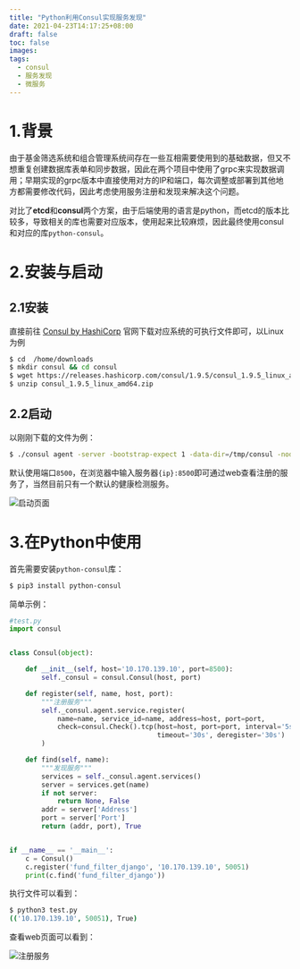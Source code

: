 ```yaml
---
title: "Python利用Consul实现服务发现"
date: 2021-04-23T14:17:25+08:00
draft: false
toc: false
images:
tags: 
  - consul
  - 服务发现
  - 微服务
---
```




# 1.背景

由于基金筛选系统和组合管理系统间存在一些互相需要使用到的基础数据，但又不想重复创建数据库表单和同步数据，因此在两个项目中使用了grpc来实现数据调用；早期实现的grpc版本中直接使用对方的IP和端口，每次调整或部署到其他地方都需要修改代码，因此考虑使用服务注册和发现来解决这个问题。

对比了**etcd**和**consul**两个方案，由于后端使用的语言是python，而etcd的版本比较多，导致相关的库也需要对应版本，使用起来比较麻烦，因此最终使用consul和对应的库`python-consul`。



# 2.安装与启动

## 2.1安装

直接前往 [Consul by HashiCorp](https://www.consul.io/) 官网下载对应系统的可执行文件即可，以Linux为例

```bash
$ cd  /home/downloads
$ mkdir consul && cd consul
$ wget https://releases.hashicorp.com/consul/1.9.5/consul_1.9.5_linux_amd64.zip
$ unzip consul_1.9.5_linux_amd64.zip
```



## 2.2启动

以刚刚下载的文件为例：

```bash
$ ./consul agent -server -bootstrap-expect 1 -data-dir=/tmp/consul -node=n1 -bind=127.0.0.1 -client=0.0.0.0 -ui
```

默认使用端口`8500`，在浏览器中输入服务器`{ip}:8500`即可通过web查看注册的服务了，当然目前只有一个默认的健康检测服务。

![启动页面](/images/consul-start.png)



# 3.在Python中使用

首先需要安装`python-consul`库：

```bash
$ pip3 install python-consul
```

简单示例：

```python
#test.py
import consul


class Consul(object):

    def __init__(self, host='10.170.139.10', port=8500):
        self._consul = consul.Consul(host, port)

    def register(self, name, host, port):
        """注册服务"""
        self._consul.agent.service.register(
            name=name, service_id=name, address=host, port=port,
            check=consul.Check().tcp(host=host, port=port, interval='5s',
                                     timeout='30s', deregister='30s')
        )

    def find(self, name):
        """发现服务"""
        services = self._consul.agent.services()
        server = services.get(name)
        if not server:
            return None, False
        addr = server['Address']
        port = server['Port']
        return (addr, port), True


if __name__ == '__main__':
    c = Consul()
    c.register('fund_filter_django', '10.170.139.10', 50051)
    print(c.find('fund_filter_django'))

```

执行文件可以看到：

```bash
$ python3 test.py
(('10.170.139.10', 50051), True)
```

查看web页面可以看到：

![注册服务](/images/consul-register.png)